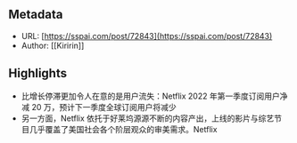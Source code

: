 ## Metadata
* URL: [https://sspai.com/post/72843](https://sspai.com/post/72843)
* Author: [[Kiririn]]

## Highlights
* 比增长停滞更加令人在意的是用户流失：Netflix 2022 年第一季度订阅用户净减 20 万，预计下一季度全球订阅用户将减少
* 另一方面，Netflix 依托于好莱坞源源不断的内容产出，上线的影片与综艺节目几乎覆盖了美国社会各个阶层观众的审美需求。Netflix